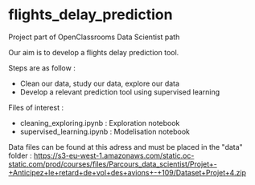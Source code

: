 # flights_delay_prediction
Project part of OpenClassrooms Data Scientist path

Our aim is to develop a flights delay prediction tool.

Steps are as follow :

- Clean our data, study our data, explore our data
- Develop a relevant prediction tool using supervised learning

Files of interest :

- cleaning_exploring.ipynb : Exploration notebook
- supervised_learning.ipynb : Modelisation notebook

Data files can be found at this adress and must be placed in the "data" folder :
https://s3-eu-west-1.amazonaws.com/static.oc-static.com/prod/courses/files/Parcours_data_scientist/Projet+-+Anticipez+le+retard+de+vol+des+avions+-+109/Dataset+Projet+4.zip
